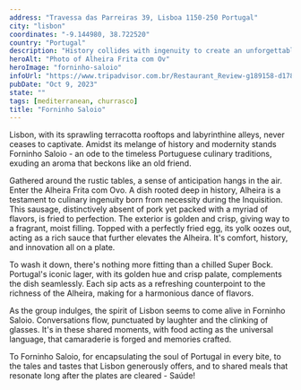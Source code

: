 ```yaml
---
address: "Travessa das Parreiras 39, Lisboa 1150-250 Portugal"
city: "lisbon"
coordinates: "-9.144980, 38.722520"
country: "Portugal"
description: "History collides with ingenuity to create an unforgettable cultural immersion"
heroAlt: "Photo of Alheira Frita com Ov"
heroImage: "forninho-saloio"
infoUrl: "https://www.tripadvisor.com.br/Restaurant_Review-g189158-d1783724-Reviews-Restaurante_Forninho_Saloio-Lisbon_Lisbon_District_Central_Portugal.html"
pubDate: "Oct 9, 2023"
state: ""
tags: [mediterranean, churrasco]
title: "Forninho Saloio"
---
```


Lisbon, with its sprawling terracotta rooftops and labyrinthine alleys, never ceases to captivate. Amidst its melange of history and modernity stands Forninho Saloio - an ode to the timeless Portuguese culinary traditions, exuding an aroma that beckons like an old friend.

Gathered around the rustic tables, a sense of anticipation hangs in the air. Enter the Alheira Frita com Ovo. A dish rooted deep in history, Alheira is a testament to culinary ingenuity born from necessity during the Inquisition. This sausage, distinctively absent of pork yet packed with a myriad of flavors, is fried to perfection. The exterior is golden and crisp, giving way to a fragrant, moist filling. Topped with a perfectly fried egg, its yolk oozes out, acting as a rich sauce that further elevates the Alheira. It's comfort, history, and innovation all on a plate.

To wash it down, there's nothing more fitting than a chilled Super Bock. Portugal's iconic lager, with its golden hue and crisp palate, complements the dish seamlessly. Each sip acts as a refreshing counterpoint to the richness of the Alheira, making for a harmonious dance of flavors.

As the group indulges, the spirit of Lisbon seems to come alive in Forninho Saloio. Conversations flow, punctuated by laughter and the clinking of glasses. It's in these shared moments, with food acting as the universal language, that camaraderie is forged and memories crafted.

To Forninho Saloio, for encapsulating the soul of Portugal in every bite, to the tales and tastes that Lisbon generously offers, and to shared meals that resonate long after the plates are cleared - Saúde!
